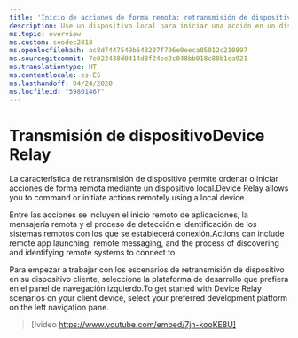 ```yaml
---
title: 'Inicio de acciones de forma remota: retransmisión de dispositivo'
description: Use un dispositivo local para iniciar una acción en un dispositivo remoto.
ms.topic: overview
ms.custom: seodec2018
ms.openlocfilehash: ac8df447549b643207f796e0eeca05012c210897
ms.sourcegitcommit: 7e022438d0414d8f24ee2c048bb018c80b1ea921
ms.translationtype: HT
ms.contentlocale: es-ES
ms.lasthandoff: 04/24/2020
ms.locfileid: "59801467"
---
```

# <a name="device-relay"></a><span data-ttu-id="93e8d-103">Transmisión de dispositivo</span><span class="sxs-lookup"><span data-stu-id="93e8d-103">Device Relay</span></span>

<span data-ttu-id="93e8d-104">La característica de retransmisión de dispositivo permite ordenar o iniciar acciones de forma remota mediante un dispositivo local.</span><span class="sxs-lookup"><span data-stu-id="93e8d-104">Device Relay allows you to command or initiate actions remotely using a local device.</span></span>

<span data-ttu-id="93e8d-105">Entre las acciones se incluyen el inicio remoto de aplicaciones, la mensajería remota y el proceso de detección e identificación de los sistemas remotos con los que se establecerá conexión.</span><span class="sxs-lookup"><span data-stu-id="93e8d-105">Actions can include remote app launching, remote messaging, and the process of discovering and identifying remote systems to connect to.</span></span>

<span data-ttu-id="93e8d-106">Para empezar a trabajar con los escenarios de retransmisión de dispositivo en su dispositivo cliente, seleccione la plataforma de desarrollo que prefiera en el panel de navegación izquierdo.</span><span class="sxs-lookup"><span data-stu-id="93e8d-106">To get started with Device Relay scenarios on your client device, select your preferred development platform on the left navigation pane.</span></span>

> [!video https://www.youtube.com/embed/7jn-kooKE8U]